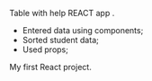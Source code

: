 Table with help REACT app .
- Entered data using components;
- Sorted student data;
- Used props;




My first React project.
